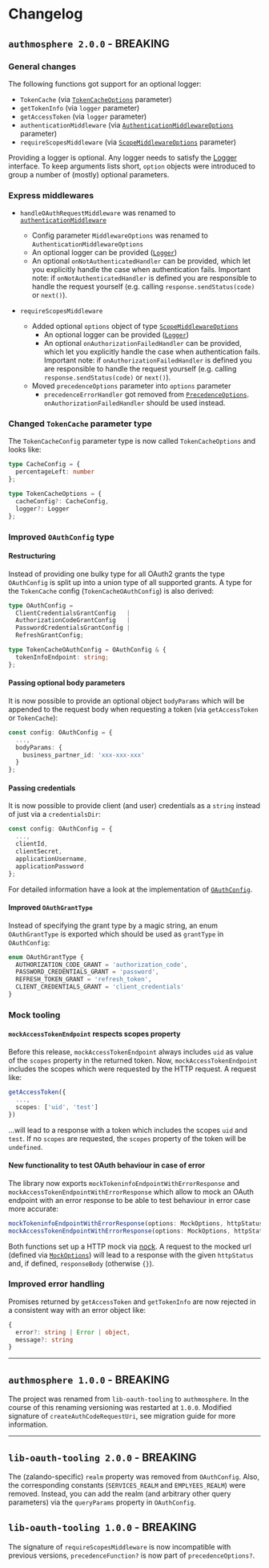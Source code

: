 # Changelog

## `authmosphere 2.0.0` - **BREAKING**

### General changes

The following functions got support for an optional logger:

* `TokenCache` (via [`TokenCacheOptions`](./src/types/TokenCacheConfig.ts) parameter)
* `getTokenInfo` (via `logger` parameter)
* `getAccessToken` (via `logger` parameter)
* `authenticationMiddleware` (via [`AuthenticationMiddlewareOptions`](./src/types/AuthenticationMiddlewareOptions.ts) parameter)
* `requireScopesMiddleware` (via [`ScopeMiddlewareOptions`](./src/types/ScopeMiddlewareOptions.ts) parameter)

Providing a logger is optional. Any logger needs to satisfy the [Logger](./src/types/Logger.ts) interface.
To keep arguments lists short, `option` objects were introduced to group a number of (mostly) optional parameters.

### Express middlewares

* `handleOAuthRequestMiddleware` was renamed to [`authenticationMiddleware`](./src/express-tooling.ts)
  * Config parameter `MiddlewareOptions` was renamed to `AuthenticationMiddlewareOptions`
  * An optional logger can be provided ([`Logger`](./src/types/Logger.ts))
  * An optional `onNotAuthenticatedHandler` can be provided, which let you explicitly handle the case when authentication fails. Important note: if `onNotAuthenticatedHandler` is defined you are responsible to handle the request yourself (e.g. calling `response.sendStatus(code)` or `next()`).

* `requireScopesMiddleware`
  * Added optional `options` object of type [`ScopeMiddlewareOptions`](./src/types/ScopeMiddlewareOptions.ts)
    * An optional logger can be provided ([`Logger`](./src/types/Logger.ts))
    * An optional `onAuthorizationFailedHandler` can be provided, which let you explicitly handle the case when authentication fails. Important note: if `onAuthorizationFailedHandler` is defined you are responsible to handle the request yourself (e.g. calling `response.sendStatus(code)` or `next()`).
  * Moved `precedenceOptions` parameter into `options` parameter
    * `precedenceErrorHandler` got removed from [`PrecedenceOptions`](./src/types/Precedence.ts). `onAuthorizationFailedHandler` should be used instead.

### Changed `TokenCache` parameter type

The `TokenCacheConfig` parameter type is now called `TokenCacheOptions` and looks like:

```ts
type CacheConfig = {
  percentageLeft: number
};

type TokenCacheOptions = {
  cacheConfig?: CacheConfig,
  logger?: Logger
};
```

### Improved `OAuthConfig` type

#### Restructuring

Instead of providing one bulky type for all OAuth2 grants the type `OAuthConfig` is split up into a union type of all supported grants. A type for the `TokenCache` config (`TokenCacheOAuthConfig`) is also derived:

```ts
type OAuthConfig =
  ClientCredentialsGrantConfig   |
  AuthorizationCodeGrantConfig   |
  PasswordCredentialsGrantConfig |
  RefreshGrantConfig;

type TokenCacheOAuthConfig = OAuthConfig & {
  tokenInfoEndpoint: string;
};
```

#### Passing optional body parameters

It is now possible to provide an optional object `bodyParams` which will be appended to the request body when requesting a token (via `getAccessToken` or `TokenCache`):

```ts
const config: OAuthConfig = {
  ...,
  bodyParams: {
    business_partner_id: 'xxx-xxx-xxx'
  }
};
```

#### Passing credentials

It is now possible to provide client (and user) credentials as a `string` instead of just via a `credentialsDir`:

```ts
const config: OAuthConfig = {
  ...,
  clientId,
  clientSecret,
  applicationUsername,
  applicationPassword
};
```

For detailed information have a look at the implementation of [`OAuthConfig`](./src/types/OAuthConfig.ts).

#### Improved `OAuthGrantType`

Instead of specifying the grant type by a magic string, an enum `OAuthGrantType` is exported which should be used as `grantType` in `OAuthConfig`:

```ts
enum OAuthGrantType {
  AUTHORIZATION_CODE_GRANT = 'authorization_code',
  PASSWORD_CREDENTIALS_GRANT = 'password',
  REFRESH_TOKEN_GRANT = 'refresh_token',
  CLIENT_CREDENTIALS_GRANT = 'client_credentials'
}
```

### Mock tooling

#### `mockAccessTokenEndpoint` respects scopes property

Before this release, `mockAccessTokenEndpoint` always includes `uid` as value of the `scopes` property in the returned token. Now, `mockAccessTokenEndpoint` includes the scopes which were requested by the HTTP request. A request like:

```ts
getAccessToken({
  ...,
  scopes: ['uid', 'test']
})
```

...will lead to a response with a token which includes the scopes `uid` and `test`. If no `scopes` are requested, the `scopes` property of the token will be `undefined`.

#### New functionality to test OAuth behaviour in case of error

The library now exports `mockTokeninfoEndpointWithErrorResponse` and `mockAccessTokenEndpointWithErrorResponse` which allow to mock an OAuth endpoint with an error response to be able to test behaviour in error case more accurate:

```ts
mockTokeninfoEndpointWithErrorResponse(options: MockOptions, httpStatus: number, responseBody?: object): void
mockAccessTokenEndpointWithErrorResponse(options: MockOptions, httpStatus: number, responseBody?: object): void
```

Both functions set up a HTTP mock via [nock](https://github.com/node-nock/nock). A request to the mocked url (defined via [`MockOptions`](./src/types/MockOptions.ts)) will lead to a response with the given `httpStatus` and, if defined, `responseBody` (otherwise `{}`).


### Improved error handling

Promises returned by `getAccessToken` and `getTokenInfo` are now rejected in a consistent way with an error object like:

```ts
{
  error?: string | Error | object,
  message?: string
}
```

---

## `authmosphere 1.0.0` - **BREAKING**

The project was renamed from `lib-oauth-tooling` to `authmosphere`. In the course of this renaming versioning was restarted at `1.0.0`.
Modified signature of `createAuthCodeRequestUri`, see migration guide for more information.

---

## `lib-oauth-tooling 2.0.0` - **BREAKING**

The (zalando-specific) `realm` property was removed from `OAuthConfig`. Also, the corresponding constants (`SERVICES_REALM` and `EMPLYEES_REALM`) were removed. Instead, you can add the realm (and arbitrary other query parameters) via the `queryParams` property in `OAuthConfig`.

## `lib-oauth-tooling 1.0.0` - **BREAKING**

The signature of `requireScopesMiddleware` is now incompatible with previous versions, `precedenceFunction?` is now part of `precedenceOptions?`.

